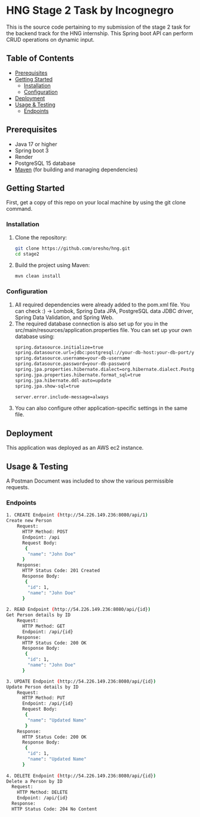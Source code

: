 # HNG Stage 2 Task by Incognegro
This is the source code pertaining to my submission of the stage 2 task for the backend track for the HNG internship. This Spring boot API can perform CRUD operations on dynamic input.

## Table of Contents

- [Prerequisites](#prerequisites)
- [Getting Started](#getting-started)
  - [Installation](#installation)
  - [Configuration](#configuration)
- [Deployment](#deployment)
- [Usage & Testing](#usage--testing)
  - [Endpoints](#endpoints)


## Prerequisites

- Java 17 or higher
- Spring boot 3
- Render
- PostgreSQL 15 database
- [Maven](https://maven.apache.org/) (for building and managing dependencies)

## Getting Started

First, get a copy of this repo on your local machine by using the git clone command.

### Installation

1. Clone the repository:

   ```bash
   git clone https://github.com/oresho/hng.git
   cd stage2

2. Build the project using Maven:
   ```bash
   mvn clean install

### Configuration
1. All required dependencies were already added to the pom.xml file. You can check :) -> Lombok, Spring Data JPA, PostgreSQL data JDBC driver, Spring Data Validation, and Spring Web.
2. The required database connection is also set up for you in the src/main/resources/application.properties file. You can set up your own database using:
    ```bash
    spring.datasource.initialize=true
    spring.datasource.url=jdbc:postgresql://your-db-host:your-db-port/your-db-name
    spring.datasource.username=your-db-username
    spring.datasource.password=your-db-password
    spring.jpa.properties.hibernate.dialect=org.hibernate.dialect.PostgreSQLDialect
    spring.jpa.properties.hibernate.format_sql=true
    spring.jpa.hibernate.ddl-auto=update
    spring.jpa.show-sql=true
    
    server.error.include-message=always

  3. You can also configure other application-specific settings in the same file.

## Deployment
 This application was deployed as an AWS ec2 instance.
    
## Usage & Testing
A Postman Document was included to show the various permissible requests. 

### Endpoints
```bash
1. CREATE Endpoint (http://54.226.149.236:8080/api/1)
Create new Person
    Request:
      HTTP Method: POST
      Endpoint: /api
      Request Body:
       {
        "name": "John Doe"
      }
    Response:
      HTTP Status Code: 201 Created
      Response Body:
       {
        "id": 1,
        "name": "John Doe"
      }
   
2. READ Endpoint (http://54.226.149.236:8080/api/{id})
Get Person details by ID
    Request:
      HTTP Method: GET
      Endpoint: /api/{id}
    Response:
      HTTP Status Code: 200 OK
      Response Body:
       {
        "id": 1,
        "name": "John Doe"
      }

3. UPDATE Endpoint (http://54.226.149.236:8080/api/{id})
Update Person details by ID
    Request:
      HTTP Method: PUT
      Endpoint: /api/{id}
      Request Body:
       {
        "name": "Updated Name"
       }
    Response:
      HTTP Status Code: 200 OK
      Response Body:
       {
        "id": 1,
        "name": "Updated Name"
      }
   
4. DELETE Endpoint (http://54.226.149.236:8080/api/{id})
Delete a Person by ID
  Request:
    HTTP Method: DELETE
    Endpoint: /api/{id}
  Response:
  HTTP Status Code: 204 No Content





